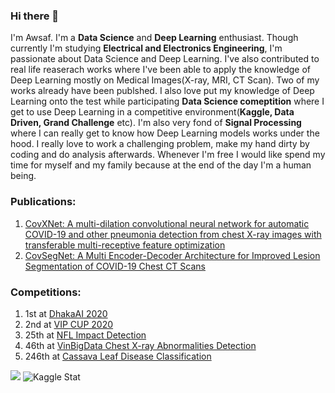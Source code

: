 ### Hi there 👋

I'm Awsaf. I'm a **Data Science** and **Deep Learning** enthusiast. Though currently I'm studying **Electrical and Electronics Engineering**, I'm passionate about Data Science and Deep Learning. I've also contributed to real life reaserach works where I've been able to apply the knowledge of Deep Learning mostly on Medical Images(X-ray, MRI, CT Scan). Two of my works already have been publshed. I also love put my knowledge of Deep Learning onto the test while participating **Data Science comeptition** where I get to use Deep Learning in a competitive environment(**Kaggle, Data Driven, Grand Challenge** etc). I'm also very fond of **Signal Processing** where I can really get to know how Deep Learning models works under the hood. I really love to work a challenging problem, make my hand dirty by coding and do analysis afterwards.
Whenever I'm free I would like spend my time for myself and my family because at the end of the day I'm a human being.

### Publications:
1. [CovXNet: A multi-dilation convolutional neural network for automatic COVID-19 and other pneumonia detection from chest X-ray images with transferable multi-receptive feature optimization](https://www.sciencedirect.com/science/article/abs/pii/S0010482520302250#!)
2. [CovSegNet: A Multi Encoder-Decoder Architecture for Improved Lesion Segmentation of COVID-19 Chest CT Scans](https://ieeexplore.ieee.org/document/9378789)

### Competitions:
1. 1st   at [DhakaAI 2020](https://dhaka-ai.com)
2. 2nd   at [VIP CUP 2020](https://sites.google.com/view/icip2020/icip2020)
3. 25th  at [NFL Impact Detection](https://www.kaggle.com/c/nfl-impact-detection)
4. 46th  at [VinBigData Chest X-ray Abnormalities Detection](https://www.kaggle.com/c/vinbigdata-chest-xray-abnormalities-detection)
5. 246th at [Cassava Leaf Disease Classification](https://www.kaggle.com/c/cassava-leaf-disease-classification)




![](https://www.kaggle.com/static/images/site-logo.png)
![Kaggle Stat](https://i.ibb.co/d2nyPNg/kaggle-profile.png)
